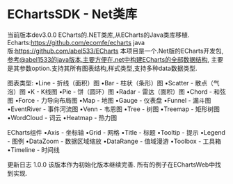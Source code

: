 # EChartsSDK - Net类库
当前版本dev3.0.0
ECharts的.NET类库,从ECharts的Java类库移植.
Echarts:https://github.com/ecomfe/echarts
java版:https://github.com/abel533/ECharts
本项目是一个.Net版的ECharts开发包,参考@abel1533的java版本.主要方便在.net中构建ECharts的全部数据结构,
主要是其参数option.支持其所有图表结构,样式类型,支持多种data数据类型.

图表类型:
•Line - 折线（面积）图
•Bar - 柱状（条形）图
•Scatter - 散点（气泡）图
•K - K线图
•Pie - 饼（圆环）图
•Radar - 雷达（面积）图
•Chord - 和弦图
•Force - 力导向布局图
•Map - 地图
•Gauge - 仪表盘
•Funnel - 漏斗图
•EventRiver - 事件河流图
•Venn - 韦恩图
•Tree - 树图
•Treemap - 矩形树图
•WordCloud - 词云
•Heatmap - 热力图

ECharts组件
•Axis - 坐标轴
•Grid - 网格
•Title - 标题
•Tooltip - 提示
•Legend - 图例
•DataZoom - 数据区域缩放
•DataRange - 值域漫游
•Toolbox - 工具箱
•Timeline - 时间线

更新日志
1.0.0
该版本作为初始化版本继续完善.
所有的例子在EChartsWeb中找到实现.


